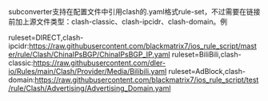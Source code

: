 subconverter支持在配置文件中引用clash的.yaml格式rule-set，不过需要在链接前加上源文件类型：clash-classic、clash-ipcidr、clash-domain。例

ruleset=DIRECT,clash-ipcidr:https://raw.githubusercontent.com/blackmatrix7/ios_rule_script/master/rule/Clash/ChinaIPsBGP/ChinaIPsBGP_IP.yaml
ruleset=BiliBili,clash-classic:https://raw.githubusercontent.com/dler-io/Rules/main/Clash/Provider/Media/Bilibili.yaml
ruleset=AdBlock,clash-domain:https://raw.githubusercontent.com/blackmatrix7/ios_rule_script/test/rule/Clash/Advertising/Advertising_Domain.yaml
